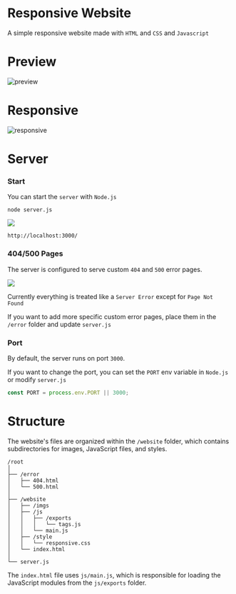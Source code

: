 # Responsive Website

A simple responsive website made with `HTML` and `CSS` and `Javascript`

# Preview

![preview](https://github.com/user-attachments/assets/585b558c-286f-4345-b32d-ab0357c61e79)

# Responsive

![responsive](https://github.com/user-attachments/assets/2672840e-4e02-44a2-9606-8d22c23bcaed)

# Server

### Start

You can start the `server` with `Node.js`

```
node server.js
```

![](https://i.imgur.com/xLGqPKN.png)

```
http://localhost:3000/
```

### 404/500 Pages

The server is configured to serve custom `404` and `500` error pages. 

![](https://i.imgur.com/rnQR2pq.png)

Currently everything is treated like a `Server Error` except for `Page Not Found`

If you want to add more specific custom error pages, place them in the `/error` folder and update `server.js`

### Port

By default, the server runs on port `3000`. 

If you want to change the port, you can set the `PORT` env variable in `Node.js` or modify `server.js`

```js
const PORT = process.env.PORT || 3000;
```

# Structure

The website's files are organized within the `/website` folder, which contains subdirectories for images, JavaScript files, and styles. 
 
```
/root
│
├── /error
│   ├── 404.html
│   └── 500.html
│
├── /website
│   ├── /imgs
│   ├── /js
│   │   ├── /exports
│   │   │   └── tags.js
│   │   └── main.js
│   ├── /style
│   │   └── responsive.css
│   └── index.html
│
└── server.js
```

The `index.html` file uses `js/main.js`, which is responsible for loading the JavaScript modules from the `js/exports` folder.
